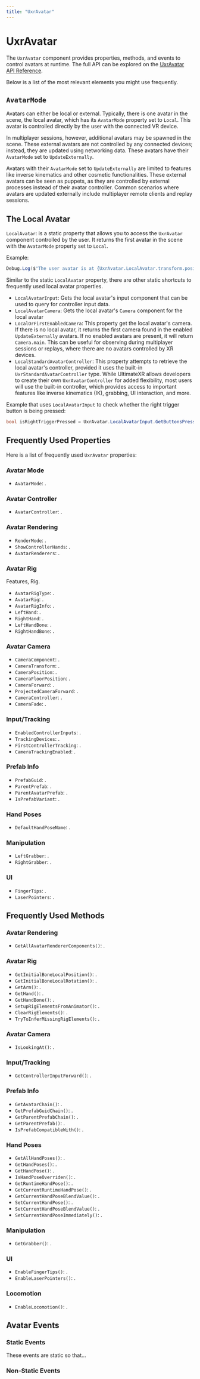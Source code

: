 ```yaml
---
title: "UxrAvatar"
---
```


# UxrAvatar

The `UxrAvatar` component provides properties, methods, and events to control avatars at runtime. The full API can be explored on the [UxrAvatar API Reference](/api/T_UltimateXR_Avatar_UxrAvatar#uxravatar-class).

Below is a list of the most relevant elements you might use frequently.

## `AvatarMode`

Avatars can either be local or external. Typically, there is one avatar in the scene, the local avatar, which has its `AvatarMode` property set to `Local`. This avatar is controlled directly by the user with the connected VR device.

In multiplayer sessions, however, additional avatars may be spawned in the scene. These external avatars are not controlled by any connected devices; instead, they are updated using networking data. These avatars have their `AvatarMode` set to `UpdateExternally`.

Avatars with their `AvatarMode` set to `UpdateExternally` are limited to features like inverse kinematics and other cosmetic functionalities. These external avatars can be seen as puppets, as they are controlled by external processes instead of their avatar controller. Common scenarios where avatars are updated externally include multiplayer remote clients and replay sessions.

## The Local Avatar

`LocalAvatar`: is a static property that allows you to access the `UxrAvatar` component controlled by the user. It returns the first avatar in the scene with the `AvatarMode` property set to `Local`.

Example:
```c#
Debug.Log($"The user avatar is at {UxrAvatar.LocalAvatar.transform.position}.");
```

Similar to the static `LocalAvatar` property, there are other static shortcuts to frequently used local avatar properties.

- `LocalAvatarInput`: Gets the local avatar's input component that can be used to query for controller input data.
- `LocalAvatarCamera`: Gets the local avatar's `Camera` component for the local avatar
- `LocalOrFirstEnabledCamera`: This property get the local avatar's camera. If there is no local avatar, it returns the first camera found in the enabled `UpdateExternally` avatars. If no enabled avatars are present, it will return `Camera.main`. This can be useful for observing during multiplayer sessions or replays, where there are no avatars controlled by XR devices.
- `LocalStandardAvatarController`: This property attempts to retrieve the local avatar's controller, provided it uses the built-in `UxrStandardAvatarController` type. While UltimateXR allows developers to create their own `UxrAvatarController` for added flexibility, most users will use the built-in controller, which provides access to important features like inverse kinematics (IK), grabbing, UI interaction, and more.

Example that uses `LocalAvatarInput` to check whether the right trigger button is being pressed:
```c#
bool isRightTriggerPressed = UxrAvatar.LocalAvatarInput.GetButtonsPressDown(UxrHandSide.Right, UxrInputButtons.Trigger);
```

## Frequently Used Properties

Here is a list of frequently used `UxrAvatar` properties:

### Avatar Mode

- `AvatarMode`: .

### Avatar Controller

- `AvatarController`: .

### Avatar Rendering

- `RenderMode`: .
- `ShowControllerHands`: .
- `AvatarRenderers`: .

### Avatar Rig

Features, Rig.

- `AvatarRigType`: .
- `AvatarRig`: .
- `AvatarRigInfo`: .
- `LeftHand`: .
- `RightHand`: .
- `LeftHandBone`: .
- `RightHandBone`: .

### Avatar Camera

- `CameraComponent`: .
- `CameraTransform`: .
- `CameraPosition`: .
- `CameraFloorPosition`: .
- `CameraForward`: .
- `ProjectedCameraForward`: .
- `CameraController`: .
- `CameraFade`: .

### Input/Tracking

- `EnabledControllerInputs`: .
- `TrackingDevices`: .
- `FirstControllerTracking`: .
- `CameraTrackingEnabled`: .

### Prefab Info

- `PrefabGuid`: .
- `ParentPrefab`: .
- `ParentAvatarPrefab`: .
- `IsPrefabVariant`: .

### Hand Poses

- `DefaultHandPoseName`: .

### Manipulation

- `LeftGrabber`: .
- `RightGrabber`: .

### UI

- `FingerTips`: .
- `LaserPointers`: .

## Frequently Used Methods

### Avatar Rendering

- `GetAllAvatarRendererComponents()`: .

### Avatar Rig

- `GetInitialBoneLocalPosition()`: .
- `GetInitialBoneLocalRotation()`: .
- `GetArm()`: .
- `GetHand()`: .
- `GetHandBone()`: .
- `SetupRigElementsFromAnimator()`: .
- `ClearRigElements()`: .
- `TryToInferMissingRigElements()`: .

### Avatar Camera

- `IsLookingAt()`: .

### Input/Tracking

- `GetControllerInputForward()`: .

### Prefab Info

- `GetAvatarChain()`: .
- `GetPrefabGuidChain()`: .
- `GetParentPrefabChain()`: .
- `GetParentPrefab()`: .
- `IsPrefabCompatibleWith()`: .

### Hand Poses

- `GetAllHandPoses()`: .
- `GetHandPoses()`: .
- `GetHandPose()`: .
- `IsHandPoseOverriden()`: .
- `GetRuntimeHandPose()`: .
- `GetCurrentRuntimeHandPose()`: .
- `GetCurrentHandPoseBlendValue()`: .
- `SetCurrentHandPose()`: .
- `SetCurrentHandPoseBlendValue()`: .
- `SetCurrentHandPoseImmediately()`: .

### Manipulation

- `GetGrabber()`: .

### UI

- `EnableFingerTips()`: .
- `EnableLaserPointers()`: .

### Locomotion

- `EnableLocomotion()`: .

## Avatar Events

### Static Events

These events are static so that...

### Non-Static Events
